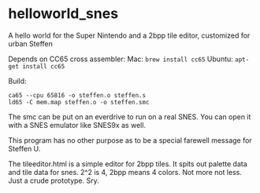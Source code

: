 # helloworld_snes
A hello world for the Super Nintendo and a 2bpp tile editor, customized for urban Steffen 

Depends on CC65 cross assembler:
Mac: `brew install cc65`
Ubuntu: `apt-get install cc65`

Build:
```
ca65 --cpu 65816 -o steffen.o steffen.s
ld65 -C mem.map steffen.o -o steffen.smc
```

The smc can be put on an everdrive to run on a real SNES. You can open it with a SNES emulator like SNES9x as well.

This program has no other purpose as to be a special farewell message for Steffen U.

The tileeditor.html is a simple editor for 2bpp tiles. It spits out palette data and tile data for snes. 2^2 is 4, 2bpp means 4 colors. Not more not less. Just a crude prototype. Sry.

